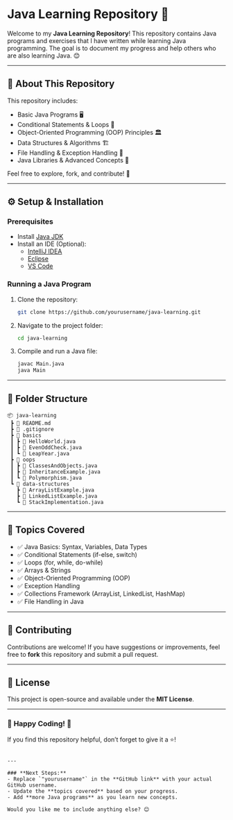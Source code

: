 

# Java Learning Repository 🚀

Welcome to my **Java Learning Repository**! This repository contains Java programs and exercises that I have written while learning Java programming. The goal is to document my progress and help others who are also learning Java. 😊

---

## 📌 About This Repository
This repository includes:
- Basic Java Programs 🖥️
- Conditional Statements & Loops 🔄
- Object-Oriented Programming (OOP) Principles 🏛️
- Data Structures & Algorithms 🏗️
- File Handling & Exception Handling 📂
- Java Libraries & Advanced Concepts 🚀

Feel free to explore, fork, and contribute! 🎯

---

## ⚙️ Setup & Installation

### **Prerequisites**
- Install [Java JDK](https://www.oracle.com/java/technologies/javase-downloads.html)
- Install an IDE (Optional):  
  - [IntelliJ IDEA](https://www.jetbrains.com/idea/)  
  - [Eclipse](https://www.eclipse.org/downloads/)  
  - [VS Code](https://code.visualstudio.com/)

### **Running a Java Program**
1. Clone the repository:
   ```bash
   git clone https://github.com/yourusername/java-learning.git
   ```
2. Navigate to the project folder:
   ```bash
   cd java-learning
   ```
3. Compile and run a Java file:
   ```bash
   javac Main.java
   java Main
   ```

---

## 📂 Folder Structure
```
📦 java-learning
 ┣ 📜 README.md
 ┣ 📜 .gitignore
 ┣ 📂 basics
 ┃ ┣ 📜 HelloWorld.java
 ┃ ┣ 📜 EvenOddCheck.java
 ┃ ┗ 📜 LeapYear.java
 ┣ 📂 oops
 ┃ ┣ 📜 ClassesAndObjects.java
 ┃ ┣ 📜 InheritanceExample.java
 ┃ ┗ 📜 Polymorphism.java
 ┗ 📂 data-structures
   ┣ 📜 ArrayListExample.java
   ┣ 📜 LinkedListExample.java
   ┗ 📜 StackImplementation.java
```

---

## 📝 Topics Covered
- ✅ Java Basics: Syntax, Variables, Data Types  
- ✅ Conditional Statements (if-else, switch)  
- ✅ Loops (for, while, do-while)  
- ✅ Arrays & Strings  
- ✅ Object-Oriented Programming (OOP)  
- ✅ Exception Handling  
- ✅ Collections Framework (ArrayList, LinkedList, HashMap)  
- ✅ File Handling in Java  

---

## 🤝 Contributing
Contributions are welcome! If you have suggestions or improvements, feel free to **fork** this repository and submit a pull request.  

---

## 📜 License
This project is open-source and available under the **MIT License**.

---

### 🌟 **Happy Coding!** 🎯  
If you find this repository helpful, don’t forget to give it a ⭐!
```

---

### **Next Steps:**
- Replace `"yourusername"` in the **GitHub link** with your actual GitHub username.
- Update the **topics covered** based on your progress.
- Add **more Java programs** as you learn new concepts.

Would you like me to include anything else? 😊
